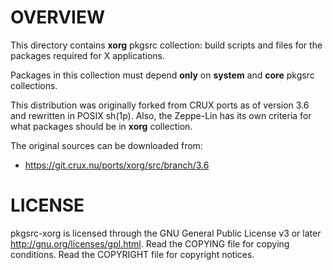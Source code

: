 OVERVIEW
========

This directory contains **xorg** pkgsrc collection: build scripts and files for
the packages required for X applications.

Packages in this collection must depend **only** on **system** and **core**
pkgsrc collections.

This distribution was originally forked from CRUX ports as of version 3.6 and
rewritten in POSIX sh(1p).  Also, the Zeppe-Lin has its own criteria for what
packages should be in **xorg** collection.

The original sources can be downloaded from:
  * https://git.crux.nu/ports/xorg/src/branch/3.6


LICENSE
=======

pkgsrc-xorg is licensed through the GNU General Public License v3 or later
<http://gnu.org/licenses/gpl.html>.
Read the COPYING file for copying conditions.
Read the COPYRIGHT file for copyright notices.
